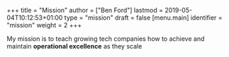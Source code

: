 +++
title = "Mission"
author = ["Ben Ford"]
lastmod = 2019-05-04T10:12:53+01:00
type = "mission"
draft = false
[menu.main]
  identifier = "mission"
  weight = 2
+++

My mission is to teach growing tech companies how to achieve and maintain
**operational excellence** as they scale

